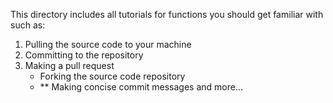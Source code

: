This directory includes all tutorials for functions you should get familiar with such as:
1. Pulling the source code to your machine
2. Committing to the repository
3. Making a pull request
   - Forking the source code repository
   - ** Making concise commit messages
and more...
